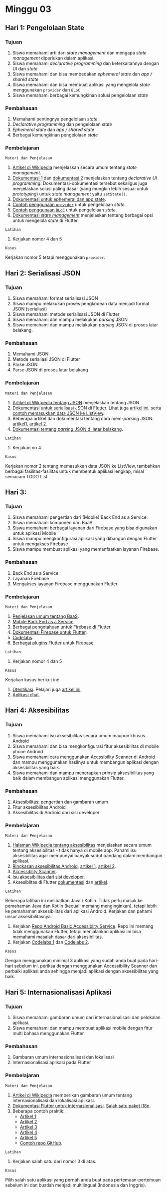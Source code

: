 # Minggu 03

## Hari 1: Pengelolaan State

### Tujuan

1. Siswa memahami arti dari *state management* dan mengapa *state management* diperlukan dalam
   aplikasi.
2. Siswa memahami *declarative programming* dan keterkaitannya dengan UI dan *state*
3. Siswa memahami dan bisa membedakan *ephemeral state* dan *app / shared state*
4. Siswa memahami dan bisa membuat aplikasi yang mengelola *state* menggunakan `provider` dan `BLoC`
5. Siswa memahami berbagai kemungkinan solusi pengelolaan *state*

### Pembahasan

1. Memahami pentingnya pengelolaan *state*
2. *Declarative programming* dan pengelolaan *state*
3. *Ephemeral state* dan *app / shared state*
4. Berbagai kemungkinan pengelolaan *state*

### Pembelajaran

```
Materi dan Penjelasan
```

1. [Artikel di Wikipedia](https://en.wikipedia.org/wiki/State_management) menjelaskan secara umum
   tentang *state management*.
2. [Dokumentasi 1](https://flutter.dev/docs/development/data-and-backend/state-mgmt/declarative) dan [dokumentasi 2](https://flutter.dev/docs/get-started/flutter-for/declarative)  menjelaskan tentang *declarative UI programming*. Dokumentasi-dokumentasi tersebut sekaligus juga menjelaskan solusi paling dasar (yang mungkin lebih sesuai untuk *prototyping*) untuk *state management* yaitu `setState()`.
3. [Dokumentasi untuk ephemeral dan app state](https://flutter.dev/docs/development/data-and-backend/state-mgmt/ephemeral-vs-app).
4. [Contoh penggunaan `provider`](https://flutter.dev/docs/development/data-and-backend/state-mgmt/simple) untuk pengelolaan *state*.
5. [Contoh penggunaan `BLoC`](https://resocoder.com/2019/06/12/bloc-library-updated-painless-state-management-for-flutter/) untuk pengelolaan *state*.
6. [Dokumentasi *state management*](https://flutter.dev/docs/development/data-and-backend/state-mgmt/options) menjelaskan tentang berbagai opsi untuk mengelola *state* di Flutter.

```
Latihan
```

1. Kerjakan nomor 4 dan 5

```
Kasus
```

Kerjakan nomor 5 tetapi menggunakan `provider`.

## Hari 2: Serialisasi JSON

### Tujuan

1. Siswa memahami format serialisasi JSON
2. Siswa mampu melakukan proses pengkodean data menjadi format JSON (serialiasi)
3. Siswa memahami metode serialisasi JSON di Flutter
4. Siswa memahami dan mampu melakukan *parsing* JSON
5. Siswa memahami dan mampu melakukan *parsing* JSON di proses latar belakang.

### Pembahasan

1. Memahami JSON
2. Metode serialiasi JSON di Flutter
3. Parse JSON 
4. Parse JSON di proses latar belakang

### Pembelajaran

```
Materi dan Penjelasan
```

1. [Artikel di Wikipedia tentang JSON](https://en.wikipedia.org/wiki/JSON) menjelaskan tentang JSON.
2. [Dokumentasi untuk serialisasi JSON di Flutter](https://flutter.dev/docs/development/data-and-backend/json). Lihat juga [artikel ini](https://flutter.institute/simple-json-with-flutter/), serta [contoh memasukkan data JSON ke ListView](https://kodestat.gitbook.io/flutter/flutter-listview-with-json-or-list-data).
3. Beberapa artikel dan dokumentasi tentang cara mem-*parsing* JSON:
   [artikel1](https://medium.com/flutter-community/how-to-parse-json-in-flutter-for-beginners-8074a68d7a79),
   [artikel 2](https://medium.com/flutter-community/parsing-complex-json-in-flutter-747c46655f51).
4. [Dokumentasi tentang *parsing* JSON di latar belakang](https://flutter.dev/docs/cookbook/networking/background-parsing).


```
Latihan
```

1. Kerjakan no 4


```
Kasus
```

Kerjakan nomor 2 tentang memasukkan data JSON ke ListView, tambahkan berbagai fasilitas-fasilitas
untuk membentuk aplikasi lengkap, misal semacam TODO List.

## Hari 3:

### Tujuan

1. Siswa memahami pengertian dari (Mobile) Back End as a Service.
2. Siswa memahami komponen dari BaaS.
3. Siswa memahami berbagai layanan dari Firebase yang bisa digunakan untuk aplikasi Mobile
4. Siswa mampu mengkonfigurasi aplikasi yang dibangun dengan Flutter untuk mengakses Firebase
5. Siswa mampu membuat aplikasi yang memanfaatkan layanan Firebase.

### Pembahasan

1. Back End as a Service
2. Layanan Firebase
3. Mengakses layanan Firebase menggunakan Flutter

### Pembelajaran

```
Materi dan Penjelasan
```

1. [Penjelasan umum tentang BaaS](https://www.cloudflare.com/learning/serverless/glossary/backend-as-a-service-baas/).
2. [Mobile Back End as a Service](https://en.wikipedia.org/wiki/Mobile_backend_as_a_service).
3. [Berbagai pengetahuan untuk Firebase di Flutter](https://flutter.dev/docs/development/data-and-backend/firebase)
4. [Dokumentasi Firebase untuk Flutter](https://firebase.google.com/docs/flutter/setup).
5. [Codelabs](https://codelabs.developers.google.com/codelabs/flutter-firebase/#0).
6. [Berbagai plugins Flutter untuk Firebase](https://github.com/flutter/plugins/blob/master/FlutterFire.md).

```
Latihan
```

1. Kerjakan nomor 4 dan 5


```
Kasus
```

Kerjakan kasus berikut ini:

1. [Otentikasi](https://github.com/flutter/plugins/tree/master/packages/firebase_auth/example).
   Pelajari juga [artikel ini](https://flutterdoc.com/mobileauthenticating-users-with-firebase-and-flutter-240c5557ac7f).
2. [Aplikasi chat](https://medium.com/flutter-community/building-a-chat-app-with-flutter-and-firebase-from-scratch-9eaa7f41782e).

## Hari 4: Aksesibilitas

### Tujuan

1. Siswa memahami isu aksesibilitas secara umum maupun khusus Android
2. Siswa memahami dan bisa mengkonfigurasi fitur aksesibilitas di mobile phone Android
3. Siswa memahami cara menggunakan Accssibility Scanner di Android dan mampu menggunakan hasilnya
   untuk membangun aplikasi dengan aksesibilitas yang baik.
4. Siswa memahami dan mampu menerapkan prinsip aksesibilitas yang baik dalam membangun aplikasi
   menggunakan Flutter.

### Pembahasan

1. Aksesibilitas: pengertian dan gambaran umum
2. Fitur aksesibilitas Android
3. Aksesibilitas di Android dari sisi developer

### Pembelajaran

```
Materi dan Penjelasan
```

1. [Halaman Wikipedia tentang aksesibilitas](https://en.wikipedia.org/wiki/Accessibility)
   menjelaskan secara umum tentang aksesibilitas - tidak hanya di mobile app. Pahami isu
   aksesibilitas agar mempunyai banyak sudut pandang dalam membangun aplikasi.
2. [Ringkasan aksesibilitas Android](https://support.google.com/accessibility/android/answer/6006564?hl=id), [artikel 1](https://www.lifewire.com/guide-to-android-accessibility-settings-4064536), [artikel 2](https://www.lifewire.com/make-your-life-easier-with-androids-accessibility-features-4064537).
3. [Accessiblity Scanner](https://support.google.com/accessibility/android/faq/6376582?hl=id&visit_id=637020258597061821-4129879876&rd=1).
4. [Isu aksesibilitas dari sisi developer](https://developer.android.com/guide/topics/ui/accessibility/index.html).
5. Aksesiblitas di Flutter [dokumentasi](https://flutter.dev/docs/development/accessibility-and-localization/accessibility#sufficient-contrast) dan [artikel](https://medium.com/flutter-community/a-deep-dive-into-flutters-accessibility-widgets-eb0ef9455bc).

```
Latihan
```

Beberapa latihan ini melibatkan Java / Kotlin. Tidak perlu masuk ke pemahaman Java dan Kotlin
(kecuali memang menginginkan), tetapi lebih ke pemahaman aksesibilitas dari aplikasi Android.
Kerjakan dan pahami unsur aksesibilitasnya.

1. Kerjakan [Repo Android Basic Accessiblity Service](https://github.com/googlesamples/android-BasicAccessibility). Repo ini memang tidak menggunakan Flutter, tetapi menjalankan aplikasi ini bisa memahami masalah dasar dari aksesibilitas.
2. Kerjakan [Codelabs 1](https://codelabs.developers.google.com/codelabs/basic-android-accessibility/) dan [Codelabs 2](https://codelabs.developers.google.com/codelabs/developing-android-a11y-service/).

```
Kasus
```

Dengan menggunakan minimal 3 aplikasi yang sudah anda buat pada hari-hari sebelum ini, periksa dengan menggunakan Accessibility Scanner dan perbaiki aplikasi anda sehingga menjadi aplikasi dengan aksesibilitas yang baik.

## Hari 5: Internasionalisasi Aplikasi

### Tujuan

1. Siswa memahami gambaran umum dari internasionalisasi dan pelokalan aplikasi.
2. Siswa memahami dan mampu membuat aplikasi mobile dengan fitur multi bahasa menggunakan Flutter

### Pembahasan

1. Gambaran umum internasionalisasi dan lokalisasi
2. Internasionalisasi aplikasi pada Flutter

### Pembelajaran

```
Materi dan Penjelasan
```

1. [Artikel di Wikipedia](https://en.wikipedia.org/wiki/Internationalization_and_localization) memberikan gambaran umum tentang internasionalisasi dan lokalisasi aplikasi.
2. [Dokumentasi Flutter untuk internasionalisasi](https://flutter.dev/docs/development/accessibility-and-localization/internationalization). [Salah satu paket i18n](https://github.com/aissat/easy_localization).
3. Beberapa contoh praktik:
    * [Artikel 1](https://resocoder.com/2019/06/01/flutter-localization-the-easy-way-internationalization-with-json/)
    * [Artikel 2](https://www.didierboelens.com/2018/04/internationalization---make-an-flutter-application-multi-lingual/)
    * [Artikel 3](https://medium.com/@datvt9312/flutter-internationalization-tutorials-d8f0f711e7f)
    * [Artikel 4](https://proandroiddev.com/flutter-localization-step-by-step-30f95d06018d)
    * [Artikel 5](https://flutter-news.com/tutorials/flutter-internationalization-by-using-json-files.5)
    * [Contoh repo GitHub](https://github.com/anilcancakir/flutter-internationalization).


```
Latihan
```

1. Kerjakan salah satu dari nomor 3 di atas.


```
Kasus
```

Pilih salah satu aplikasi yang pernah anda buat pada pertemuan-pertemuan sebelum ini dan buatlah
menjadi multilingual (Indonesia dan Inggris).



